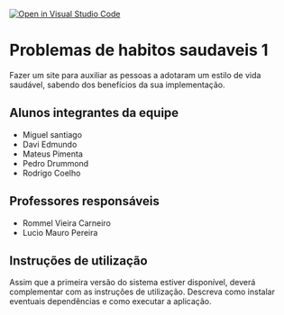 [![Open in Visual Studio Code](https://classroom.github.com/assets/open-in-vscode-718a45dd9cf7e7f842a935f5ebbe5719a5e09af4491e668f4dbf3b35d5cca122.svg)](https://classroom.github.com/online_ide?assignment_repo_id=12053052&assignment_repo_type=AssignmentRepo)
# Problemas de habitos saudaveis 1

Fazer um site para auxiliar as pessoas a adotaram um estilo de vida saudável, sabendo dos benefícios da sua implementação.

## Alunos integrantes da equipe

* Miguel santiago 
* Davi Edmundo
* Mateus Pimenta
* Pedro Drummond
* Rodrigo Coelho
## Professores responsáveis

* Rommel Vieira Carneiro
* Lucio Mauro Pereira

## Instruções de utilização

Assim que a primeira versão do sistema estiver disponível, deverá complementar com as instruções de utilização. Descreva como instalar eventuais dependências e como executar a aplicação.
